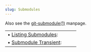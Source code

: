 ```yaml
---
slug: Submodules
---
```


Also see the [git-submodule(1)](http://git-scm.com/docs/git-submodule) manpage.

|                                               |    |    |
| :-------------------------------------------- | -- | :- |
| • [Listing Submodules](Listing-Submodules):   |    |    |
| • [Submodule Transient](Submodule-Transient): |    |    |
